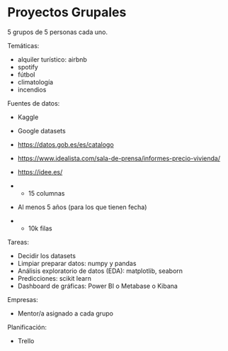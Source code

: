 

# Proyectos Grupales

5 grupos de 5 personas cada uno.


Temáticas:
* alquiler turístico: airbnb
* spotify
* fútbol
* climatología
* incendios

Fuentes de datos:

* Kaggle
* Google datasets
* https://datos.gob.es/es/catalogo
* https://www.idealista.com/sala-de-prensa/informes-precio-vivienda/
* https://idee.es/


* + 15 columnas
* Al menos 5 años (para los que tienen fecha)
* + 10k filas

Tareas:

* Decidir los datasets
* Limpiar preparar datos: numpy y pandas
* Análisis exploratorio de datos (EDA): matplotlib, seaborn
* Predicciones: scikit learn
* Dashboard de gráficas: Power BI o Metabase o Kibana

Empresas:

* Mentor/a asignado a cada grupo

Planificación:

* Trello
